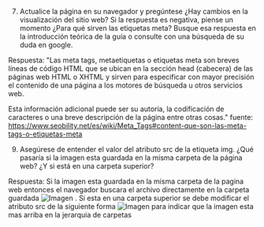 7. Actualice la página en su navegador y pregúntese ¿Hay cambios en la visualización del sitio web? Si la 
respuesta es negativa, piense un momento ¿Para qué sirven las etiquetas meta? Busque esa respuesta en la 
introducción teórica de la guía o consulte con una búsqueda de su duda en google.

Respuesta: "Las meta tags, metaetiquetas o etiquetas meta son breves líneas de código HTML que se ubican en la sección head (cabecera) de las páginas web HTML o XHTML y sirven para especificar con mayor precisión el contenido de una página a los motores de búsqueda u otros servicios web.

Esta información adicional puede ser su autoría, la codificación de caracteres o una breve descripción de la página entre otras cosas."
fuente: https://www.seobility.net/es/wiki/Meta_Tags#content-que-son-las-meta-tags-o-etiquetas-meta

9. Asegúrese de entender el valor del atributo src de la etiqueta img. ¿Qué pasaría si la imagen esta guardada 
en la misma carpeta de la página web? ¿Y si está en una carpeta superior? 

Respuesta: Si la imagen esta guardada en la misma carpeta de la pagina web entonces
el navegador buscara el archivo directamente en la carpeta guardada <img src="imagen.jpg" alt="Imagen"> . Si esta en una carpeta superior se debe modificar el atributo src de la siguiente forma <img src= "../imagen.jpg" alt=Imagen> para indicar que la imagen esta mas arriba en la jerarquia de carpetas 
